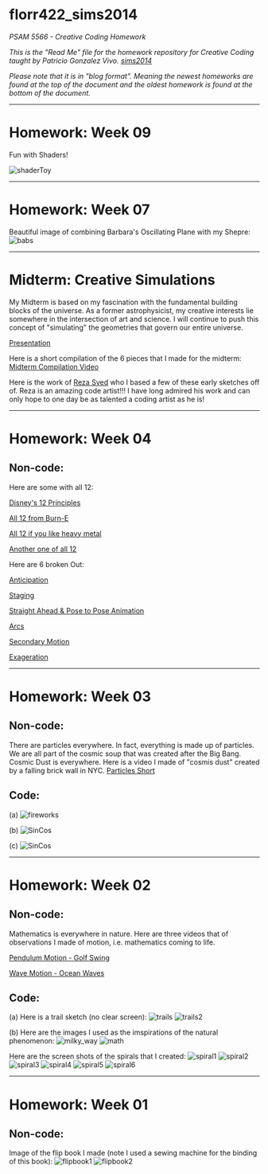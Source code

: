 florr422_sims2014
=================

_PSAM 5566 - Creative Coding Homework_

_This is the "Read Me" file for the homework repository for Creative Coding taught by Patricio Gonzalez Vivo. [sims2014](https://github.com/patriciogonzalezvivo/sims2014/)_

_Please note that it is in "blog format". Meaning the newest homeworks are found at the top of the document and the oldest homework is found at the bottom of the document._
_____________________________________________

# Homework: Week 09
Fun with Shaders!

![shaderToy](images/shaderToy.png)

_____________________________________________

# Homework: Week 07

Beautiful image of combining Barbara's Oscillating Plane with my Shepre:
![babs](images/babs.png)

_____________________________________________

# Midterm: Creative Simulations

My Midterm is based on my fascination with the fundamental building blocks of the universe. As a former astrophysicist, my creative interests lie somewhere in the intersection of art and science. I will continue to push this concept of "simulating" the geometries that govern our entire universe.

[Presentation](images/CreativeCodeMidterm.pdf)

Here is a short compilation of the 6 pieces that I made for the midterm:
[Midterm Compilation Video](https://vimeo.com/108428005)

Here is the work of [Reza Syed](http://www.syedrezaali.com/#/a-drifting-up/) who I based a few of these early sketches off of. Reza is an amazing code artist!!! I have long admired his work and can only hope to one day be as talented a coding artist as he is!

_____________________________________________

# Homework: Week 04

## Non-code:


Here are some with all 12:

[Disney's 12 Principles](https://www.youtube.com/watch?v=bHfDEsNLg34)

[All 12 from Burn-E](https://www.youtube.com/watch?v=lLqmf9EVpAw)

[All 12 if you like heavy metal](https://www.youtube.com/watch?v=OKiD0nQVMic)

[Another one of all 12](https://www.youtube.com/watch?v=xqGL1ZLk3n8)

Here are 6 broken Out:

[Anticipation](https://www.youtube.com/watch?v=OydSRRE1rx8&index=6&list=PLEJNsWg7FyAHDT-0Ik9dOuI3dn-guJTY1)

[Staging](https://www.youtube.com/watch?v=V0vKbxY61Es)

[Straight Ahead & Pose to Pose Animation](https://www.youtube.com/watch?v=sZHdfHJtNWc)

[Arcs](https://www.youtube.com/watch?v=YDwufYmVVo8&list=UU5AYxiUvVWB0ORzZDVz6Biw)

[Secondary Motion](https://www.youtube.com/watch?v=MsdoPlL1t38&list=UU5AYxiUvVWB0ORzZDVz6Biw)

[Exageration](https://www.youtube.com/watch?v=3NU-MOpWtm4&list=UU5AYxiUvVWB0ORzZDVz6Biw)


_____________________________________________


# Homework: Week 03

## Non-code:
There are particles everywhere. In fact, everything is made up of particles. We are all part of the cosmic soup that was created after the Big Bang. Cosmic Dust is everywhere. Here is a video I made of "cosmis dust" created by a falling brick wall in NYC.  [Particles Short](https://vimeo.com/106728861)


## Code:
(a)
![fireworks](images/fireworks.png)

(b)
![SinCos](images/SinCos.png)

(c)
![SinCos](images/img.png)


_____________________________________________


# Homework: Week 02

## Non-code:

Mathematics is everywhere in nature. Here are three videos that of observations I made of motion, i.e. mathematics coming to life.

[Pendulum Motion - Golf Swing](https://vimeo.com/106741996)

[Wave Motion - Ocean Waves](https://vimeo.com/106741997)
	

## Code:


(a)
Here is a trail sketch (no clear screen):
![trails](images/trails.png)
![trails2](images/trails2.png)


(b)
Here are the images I used as the imspirations of the natural phenomenon:
![milky_way](images/milky_way.jpg)
![math](images/math.jpg)

Here are the screen shots of the spirals that I created:
![spiral1](images/spiral1.png)
![spiral2](images/spiral2.png)
![spiral3](images/spiral3.png)
![spiral4](images/spiral4.png)
![spiral5](images/spiral5.png)
![spiral6](images/spiral6.png)


_____________________________________________
# Homework: Week 01

## Non-code:

Image of the flip book I made (note I used a sewing machine for the binding of this book):
![flipbook1](images/flipbook.jpg)
![flipbook2](images/flipbook2.jpg)


